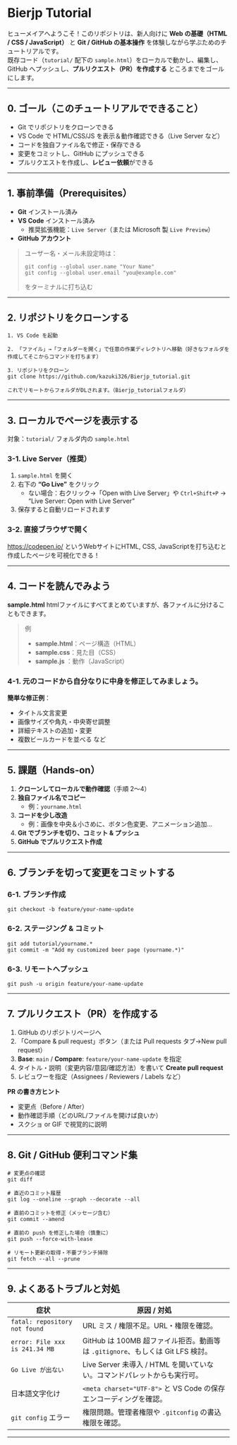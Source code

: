 # Bierjp Tutorial

ヒューメイアへようこそ！このリポジトリは、新人向けに **Web の基礎（HTML / CSS / JavaScript）** と **Git / GitHub の基本操作** を体験しながら学ぶためのチュートリアルです。  
既存コード（`tutorial/` 配下の `sample.html`）をローカルで動かし、編集し、GitHub へプッシュし、**プルリクエスト（PR）を作成する** ところまでをゴールにします。

---

## 0. ゴール（このチュートリアルでできること）

- Git でリポジトリをクローンできる  
- VS Code で HTML/CSS/JS を表示＆動作確認できる（Live Server など）  
- コードを独自ファイル名で修正・保存できる  
- 変更をコミットし、GitHub にプッシュできる  
- プルリクエストを作成し、**レビュー依頼**ができる  

---

## 1. 事前準備（Prerequisites）

- **Git** インストール済み  
- **VS Code** インストール済み  
  - 推奨拡張機能：`Live Server`（または Microsoft 製 `Live Preview`）  
- **GitHub アカウント**

> ユーザー名・メール未設定時は：
> ```
> git config --global user.name "Your Name"
> git config --global user.email "you@example.com"
> ```
>をターミナルに打ち込む

---

## 2. リポジトリをクローンする

```
1. VS Code を起動  

2. 「ファイル」→「フォルダーを開く」で任意の作業ディレクトリへ移動（好きなフォルダを作成してそこからコマンドを打ちます）

3. リポジトリをクローン
git clone https://github.com/kazuki326/Bierjp_tutorial.git

これでリモートからフォルダがDLされます。（Bierjp_tutorialフォルダ）
```


---

## 3. ローカルでページを表示する

対象：`tutorial/` フォルダ内の `sample.html`

### 3-1. Live Server（推奨）
1. `sample.html` を開く  
2. 右下の **“Go Live”** をクリック  
   - ない場合：右クリック→「Open with Live Server」や `Ctrl+Shift+P` → “Live Server: Open with Live Server”  
3. 保存すると自動リロードされます

### 3-2. 直接ブラウザで開く
https://codepen.io/
というWebサイトにHTML, CSS, JavaScriptを打ち込むと作成したページを可視化できる！

---

## 4. コードを読んでみよう

**sample.html**
htmlファイルにすべてまとめていますが、各ファイルに分けることもできます。

>例
>- **sample.html**：ページ構造（HTML）  
>- **sample.css**：見た目（CSS）  
>- **sample.js** ：動作（JavaScript）

### 4-1. 元のコードから自分なりに中身を修正してみましょう。

**簡単な修正例**：
- タイトル文言変更  
- 画像サイズや角丸・中央寄せ調整  
- 詳細テキストの追加・変更  
- 複数ビールカードを並べる など

---

## 5. 課題（Hands-on）

1. **クローンしてローカルで動作確認**（手順 2〜4）  
2. **独自ファイル名でコピー**  
   - 例：`yourname.html`
3. **コードを少し改造**  
   - 例：画像を中央＆小さめに、ボタン色変更、アニメーション追加…  
4. **Git でブランチを切り、コミット & プッシュ**  
5. **GitHub でプルリクエスト作成**  

---

## 6. ブランチを切って変更をコミットする

### 6-1. ブランチ作成
```
git checkout -b feature/your-name-update
```

### 6-2. ステージング & コミット
```
git add tutorial/yourname.*
git commit -m "Add my customized beer page (yourname.*)"
```

### 6-3. リモートへプッシュ
```
git push -u origin feature/your-name-update
```

---

## 7. プルリクエスト（PR）を作成する

1. GitHub のリポジトリページへ  
2. 「Compare & pull request」ボタン（または Pull requests タブ→New pull request）  
3. **Base**: `main` / **Compare**: `feature/your-name-update` を指定  
4. タイトル・説明（変更内容/意図/確認方法）を書いて **Create pull request**  
5. レビュワーを指定（Assignees / Reviewers / Labels など）

**PR の書き方ヒント**  
- 変更点（Before / After）  
- 動作確認手順（どのURL/ファイルを開けば良いか）  
- スクショ or GIF で視覚的に説明  

---

## 8. Git / GitHub 便利コマンド集

```
# 変更点の確認
git diff

# 直近のコミット履歴
git log --oneline --graph --decorate --all

# 直前のコミットを修正（メッセージ含む）
git commit --amend

# 直前の push を修正した場合（慎重に）
git push --force-with-lease

# リモート更新の取得・不要ブランチ掃除
git fetch --all --prune
```

---

## 9. よくあるトラブルと対処

| 症状 | 原因 / 対処 |
|------|--------------|
| `fatal: repository not found` | URL ミス / 権限不足。URL・権限を確認。 |
| `error: File xxx is 241.34 MB` | GitHub は 100MB 超ファイル拒否。動画等は `.gitignore`、もしくは Git LFS 検討。 |
| `Go Live が出ない` | Live Server 未導入 / HTML を開いていない。コマンドパレットからも実行可。 |
| 日本語文字化け | `<meta charset="UTF-8">` と VS Code の保存エンコーディングを確認。 |
| `git config` エラー | 権限問題。管理者権限や `.gitconfig` の書込権限を確認。 |

---
